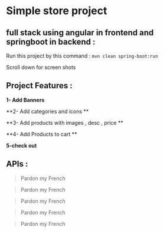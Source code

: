 # Simple store project 

## full stack using angular in frontend and springboot in backend :


Run this project by this command : `mvn clean spring-boot:run`

Scroll down for screen shots 

## Project Features :

**1- Add Banners** 

**2- Add categories and icons **

**3- Add products with images , desc , price **

**4- Add Products to cart **

**5-check out**

## APIs :


> Pardon my French


> Pardon my French


> Pardon my French


> Pardon my French


> Pardon my French
